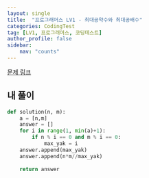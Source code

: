 ```yaml
---
layout: single
title:  "프로그래머스 LV1 - 최대공약수와 최대공배수"
categories: CodingTest
tag: [LV1, 프로그래머스, 코딩테스트]
author_profile: false
sidebar: 
    nav: "counts"
---
```


[문제 링크](https://school.programmers.co.kr/learn/courses/30/lessons/12940)

## 내 풀이
```python
def solution(n, m):
    a = [n,m]
    answer = []
    for i in range(1, min(a)+1):
        if n % i == 0 and m % i == 0:
            max_yak = i
    answer.append(max_yak)
    answer.append(n*m//max_yak)
    
    return answer
```